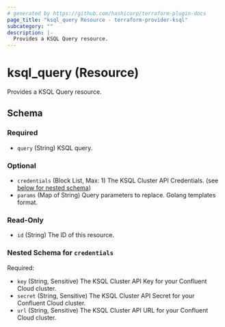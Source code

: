```yaml
---
# generated by https://github.com/hashicorp/terraform-plugin-docs
page_title: "ksql_query Resource - terraform-provider-ksql"
subcategory: ""
description: |-
  Provides a KSQL Query resource.
---
```


# ksql_query (Resource)

Provides a KSQL Query resource.



<!-- schema generated by tfplugindocs -->
## Schema

### Required

- `query` (String) KSQL query.

### Optional

- `credentials` (Block List, Max: 1) The KSQL Cluster API Credentials. (see [below for nested schema](#nestedblock--credentials))
- `params` (Map of String) Query parameters to replace. Golang templates format.

### Read-Only

- `id` (String) The ID of this resource.

<a id="nestedblock--credentials"></a>
### Nested Schema for `credentials`

Required:

- `key` (String, Sensitive) The KSQL Cluster API Key for your Confluent Cloud cluster.
- `secret` (String, Sensitive) The KSQL Cluster API Secret for your Confluent Cloud cluster.
- `url` (String, Sensitive) The KSQL Cluster API URL for your Confluent Cloud cluster.



